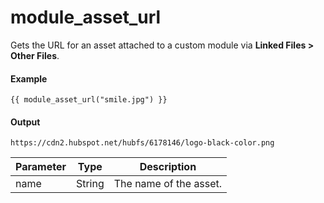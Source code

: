 # module_asset_url
Gets the URL for an asset attached to a custom module via **Linked Files &gt; Other Files**.

#### Example
```jinja2
{{ module_asset_url("smile.jpg") }} 
```

#### Output
```jinja2
https://cdn2.hubspot.net/hubfs/6178146/logo-black-color.png
```

| Parameter | Type | Description | 
|  ------  |  ------  |  ------  | 
| name | String | The name of the asset. | 

